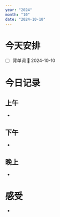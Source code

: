 ```yaml
---
year: "2024"
month: "10"
date: "2024-10-10"
---
```

# 今天安排
- [ ] 背单词 📅 2024-10-10




# 今日记录

## 上午
*  

## 下午
* 

## 晚上
* 

# 感受
* 




